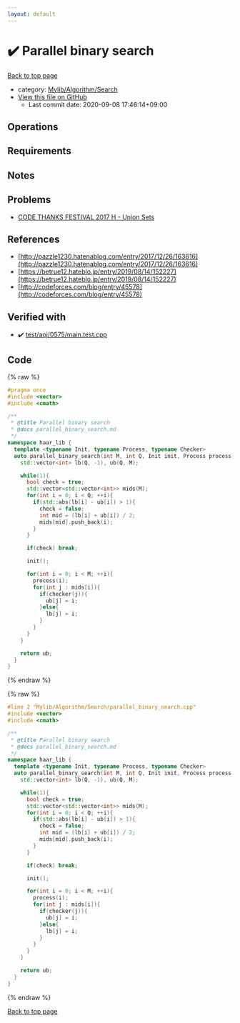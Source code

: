 ```yaml
---
layout: default
---
```


<!-- mathjax config similar to math.stackexchange -->
<script type="text/javascript" async
  src="https://cdnjs.cloudflare.com/ajax/libs/mathjax/2.7.5/MathJax.js?config=TeX-MML-AM_CHTML">
</script>
<script type="text/x-mathjax-config">
  MathJax.Hub.Config({
    TeX: { equationNumbers: { autoNumber: "AMS" }},
    tex2jax: {
      inlineMath: [ ['$','$'] ],
      processEscapes: true
    },
    "HTML-CSS": { matchFontHeight: false },
    displayAlign: "left",
    displayIndent: "2em"
  });
</script>

<script type="text/javascript" src="https://cdnjs.cloudflare.com/ajax/libs/jquery/3.4.1/jquery.min.js"></script>
<script src="https://cdn.jsdelivr.net/npm/jquery-balloon-js@1.1.2/jquery.balloon.min.js" integrity="sha256-ZEYs9VrgAeNuPvs15E39OsyOJaIkXEEt10fzxJ20+2I=" crossorigin="anonymous"></script>
<script type="text/javascript" src="../../../../assets/js/copy-button.js"></script>
<link rel="stylesheet" href="../../../../assets/css/copy-button.css" />


# :heavy_check_mark: Parallel binary search

<a href="../../../../index.html">Back to top page</a>

* category: <a href="../../../../index.html#a7582795d3062b8fdf2ece0fd4f2d90d">Mylib/Algorithm/Search</a>
* <a href="{{ site.github.repository_url }}/blob/master/Mylib/Algorithm/Search/parallel_binary_search.cpp">View this file on GitHub</a>
    - Last commit date: 2020-09-08 17:46:14+09:00




## Operations

## Requirements

## Notes

## Problems

- [CODE THANKS FESTIVAL 2017 H - Union Sets](https://atcoder.jp/contests/code-thanks-festival-2017-open/tasks/code_thanks_festival_2017_h)

## References

- [http://pazzle1230.hatenablog.com/entry/2017/12/26/163616](http://pazzle1230.hatenablog.com/entry/2017/12/26/163616)
- [https://betrue12.hateblo.jp/entry/2019/08/14/152227](https://betrue12.hateblo.jp/entry/2019/08/14/152227)
- [http://codeforces.com/blog/entry/45578](http://codeforces.com/blog/entry/45578)


## Verified with

* :heavy_check_mark: <a href="../../../../verify/test/aoj/0575/main.test.cpp.html">test/aoj/0575/main.test.cpp</a>


## Code

<a id="unbundled"></a>
{% raw %}
```cpp
#pragma once
#include <vector>
#include <cmath>

/**
 * @title Parallel binary search
 * @docs parallel_binary_search.md
 */
namespace haar_lib {
  template <typename Init, typename Process, typename Checker>
  auto parallel_binary_search(int M, int Q, Init init, Process process, Checker checker){
    std::vector<int> lb(Q, -1), ub(Q, M);

    while(1){
      bool check = true;
      std::vector<std::vector<int>> mids(M);
      for(int i = 0; i < Q; ++i){
        if(std::abs(lb[i] - ub[i]) > 1){
          check = false;
          int mid = (lb[i] + ub[i]) / 2;
          mids[mid].push_back(i);
        }
      }

      if(check) break;

      init();

      for(int i = 0; i < M; ++i){
        process(i);
        for(int j : mids[i]){
          if(checker(j)){
            ub[j] = i;
          }else{
            lb[j] = i;
          }
        }
      }
    }

    return ub;
  }
}

```
{% endraw %}

<a id="bundled"></a>
{% raw %}
```cpp
#line 2 "Mylib/Algorithm/Search/parallel_binary_search.cpp"
#include <vector>
#include <cmath>

/**
 * @title Parallel binary search
 * @docs parallel_binary_search.md
 */
namespace haar_lib {
  template <typename Init, typename Process, typename Checker>
  auto parallel_binary_search(int M, int Q, Init init, Process process, Checker checker){
    std::vector<int> lb(Q, -1), ub(Q, M);

    while(1){
      bool check = true;
      std::vector<std::vector<int>> mids(M);
      for(int i = 0; i < Q; ++i){
        if(std::abs(lb[i] - ub[i]) > 1){
          check = false;
          int mid = (lb[i] + ub[i]) / 2;
          mids[mid].push_back(i);
        }
      }

      if(check) break;

      init();

      for(int i = 0; i < M; ++i){
        process(i);
        for(int j : mids[i]){
          if(checker(j)){
            ub[j] = i;
          }else{
            lb[j] = i;
          }
        }
      }
    }

    return ub;
  }
}

```
{% endraw %}

<a href="../../../../index.html">Back to top page</a>

